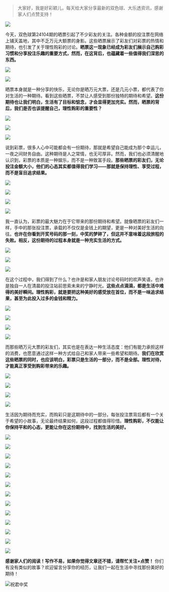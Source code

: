 > 大家好，我是好彩颖儿，每天给大家分享最新的双色球、大乐透资讯，感谢家人们点赞支持！

![](https://cdn.jsdelivr.net/gh/wangwenjie1314/PicCDN/2024-7-11/1720660897499-image.png)


今天，双色球第24104期的晒票引起了不少彩友的关注。各种金额的投注票在网络上铺天盖地，其中不乏万元大额票的身影。这些晒票展示了彩友们对彩票的热情和期待，也引发了关于理性购彩的讨论。**晒票这一现象已经成为彩友们展示自己购彩习惯和分享投注乐趣的重要方式，然而，在这背后，也蕴藏着一些值得我们深思的东西。**

![](https://cdn.jsdelivr.net/gh/wangwenjie1314/PicCDN/2024-9-8/1725778895214-image.png)


![](https://cdn.jsdelivr.net/gh/wangwenjie1314/PicCDN/2024-9-8/1725779140079-image.png)


晒票本身就是一种分享的快乐，无论你是晒万元大票，还是几元小票，都代表了你对生活的一种期待。看到这些晒票，不禁让人感受到那份独特的期待和希望。**这份期待也让我们明白，生活有了目标和惦念，才会显得更加充实。然而，晒票的背后，我们是否也该提醒自己，理性购彩的重要性？**


![](https://cdn.jsdelivr.net/gh/wangwenjie1314/PicCDN/2024-9-8/1725779175831-image.png)


![](https://cdn.jsdelivr.net/gh/wangwenjie1314/PicCDN/2024-9-8/1725779465822-image.png)


![](https://cdn.jsdelivr.net/gh/wangwenjie1314/PicCDN/2024-9-8/1725779520142-image.png)

说到彩票，很多人心中可能都会有一份期待，那就是希望自己能成为那个幸运儿，一夜之间财务自由。这种期待是人之常情，也无可厚非。然而，我们也必须清醒地认识到，彩票的本质是一种娱乐，而不是一种致富手段。**那些晒票的彩友们，无论投注金额大小，他们的心态其实都值得我们学习——那就是保持理性、享受过程，而不是盲目追求结果。**



![](https://cdn.jsdelivr.net/gh/wangwenjie1314/PicCDN/2024-9-8/1725779507779-image.png)


![](https://cdn.jsdelivr.net/gh/wangwenjie1314/PicCDN/2024-9-8/1725779376478-image.png)

![](https://cdn.jsdelivr.net/gh/wangwenjie1314/PicCDN/2024-9-8/1725779361094-image.png)

![](https://cdn.jsdelivr.net/gh/wangwenjie1314/PicCDN/2024-9-8/1725779325567-image.png)



我一直认为，彩票的最大魅力在于它带来的那份期待和希望。就像晒票的彩友们一样，手中的那张投注票，承载的不仅仅是金钱上的期望，更是一种对美好生活的向往。**也许在你看到开奖号码的那一刻，中奖的梦碎了，但这并不意味着这段旅程的失败。相反，这份期待的过程本身就是一种充实生活的方式。**


![](https://cdn.jsdelivr.net/gh/wangwenjie1314/PicCDN/2024-9-8/1725779493859-image.png)


![](https://cdn.jsdelivr.net/gh/wangwenjie1314/PicCDN/2024-9-8/1725779277673-image.png)


![](https://cdn.jsdelivr.net/gh/wangwenjie1314/PicCDN/2024-9-8/1725779228570-image.png)


在这个过程中，我们得到了什么？也许是和家人朋友讨论号码时的欢声笑语，也许是独自一人在清晨的投注站前思索未来的宁静时光。**这些点点滴滴，都是生活中难得的美好瞬间。理性购彩，就是要把这种美好的感受放在首位，而不是一味追求结果，甚至为此投入过多的金钱和精力。**


![](https://cdn.jsdelivr.net/gh/wangwenjie1314/PicCDN/2024-9-8/1725779617310-image.png)

![](https://cdn.jsdelivr.net/gh/wangwenjie1314/PicCDN/2024-9-8/1725779610447-image.png)

![](https://cdn.jsdelivr.net/gh/wangwenjie1314/PicCDN/2024-9-8/1725779600723-image.png)


![](https://cdn.jsdelivr.net/gh/wangwenjie1314/PicCDN/2024-9-8/1725779586672-image.png)


而那些晒万元大票的彩友们，其实也是在表达一种生活态度：他们有能力承担这样的消费，也愿意通过这样一种方式给自己和家人带来一些希望和期待。**我们在欣赏这些晒票的同时，也应该明白，彩票只是生活的一部分，而不是全部。理性对待，才能真正享受到购彩带来的乐趣。**

![](https://cdn.jsdelivr.net/gh/wangwenjie1314/PicCDN/2024-9-8/1725779423763-image.png)

![](https://cdn.jsdelivr.net/gh/wangwenjie1314/PicCDN/2024-9-8/1725779575257-image.png)


![](https://cdn.jsdelivr.net/gh/wangwenjie1314/PicCDN/2024-9-8/1725779636177-image.png)


![](https://cdn.jsdelivr.net/gh/wangwenjie1314/PicCDN/2024-9-8/1725779649744-image.png)


生活因为期待而充实，而购彩只是这期待中的一部分。每张投注票背后都有一个关于希望的小故事，无论最终结果如何，这段过程都值得珍惜。**理性购彩，不仅能让你保持平和的心态，更能让你在这份期待中，找到生活的美好。**


![](https://cdn.jsdelivr.net/gh/wangwenjie1314/PicCDN/2024-9-8/1725779557419-image.png)

![](https://cdn.jsdelivr.net/gh/wangwenjie1314/PicCDN/2024-9-8/1725779544472-image.png)

![](https://cdn.jsdelivr.net/gh/wangwenjie1314/PicCDN/2024-9-8/1725779527851-image.png)


![](https://cdn.jsdelivr.net/gh/wangwenjie1314/PicCDN/2024-9-8/1725779680692-image.png)

![](https://cdn.jsdelivr.net/gh/wangwenjie1314/PicCDN/2024-9-8/1725779673155-image.png)


![](https://cdn.jsdelivr.net/gh/wangwenjie1314/PicCDN/2024-9-8/1725779829460-image.png)


![](https://cdn.jsdelivr.net/gh/wangwenjie1314/PicCDN/2024-9-8/1725779663122-image.png)


![](https://cdn.jsdelivr.net/gh/wangwenjie1314/PicCDN/2024-9-8/1725779704122-image.png)


![](https://cdn.jsdelivr.net/gh/wangwenjie1314/PicCDN/2024-9-8/1725779751654-image.png)


![](https://cdn.jsdelivr.net/gh/wangwenjie1314/PicCDN/2024-9-8/1725779736993-image.png)

![](https://cdn.jsdelivr.net/gh/wangwenjie1314/PicCDN/2024-9-8/1725779783488-image.png)

![](https://cdn.jsdelivr.net/gh/wangwenjie1314/PicCDN/2024-9-8/1725779807642-image.png)

![](https://cdn.jsdelivr.net/gh/wangwenjie1314/PicCDN/2024-9-8/1725779798965-image.png)


**感谢家人们的阅读！写作不易，如果你觉得文章还不错，请帮忙关注+点赞！** 你们有没有类似的故事？欢迎留言分享你的经历，让我们一起在生活中寻找那份美好的期待！

![祝君中奖](https://cdn.jsdelivr.net/gh/wangwenjie1314/PicCDN/2024-8-12/1723444136685-image.png)


